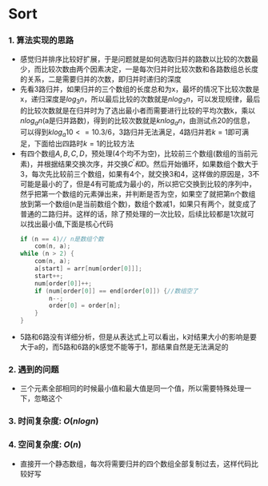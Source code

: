 # Sort
### 1. 算法实现的思路
- 感觉归并排序比较好扩展，于是问题就是如何选取归并的路数以比较的次数最少，而比较次数由两个因素决定，一是每次归并时比较次数和各路数组总长度的关系，二是需要归并的次数，即归并时递归的深度
- 先看3路归并，如果归并的三个数组的长度总和为x，最坏的情况下比较次数是x，递归深度是$log_3n$，所以最后比较的次数就是$nlog_3n$，可以发现规律，最后的比较次数就是在归并时为了选出最小者而需要进行比较的平均次数k，乘以$nlog_an$(a是归并路数)，得到的比较次数就是$knlog_an$，由测试点20的信息，可以得到$klog_a10 <= 10.3/6$，3路归并无法满足，4路归并若$k=1$即可满足，下面给出四路时$k=1$的比较方法
- 有四个数组$A,B,C,D$，预处理(4个均不为空)，比较前三个数组(数组的当前元素)，并根据结果交换次序，并交换$C^{'}和D$。然后开始循环，如果数组个数大于3，每次先比较前三个数组，如果有4个，就交换3和4，这样做的原因是，3不可能是最小的了，但是4有可能成为最小的，所以把它交换到比较的序列中，然乎把第一个数组的元素弹出来，并判断是否为空，如果空了就把第n个数组放到第一个数组(n是当前数组个数)，数组个数减1，如果只有两个，就变成了普通的二路归并。这样的话，除了预处理的一次比较，后续比较都是1次就可以找出最小值,下面是核心代码
    ```c++
    if (n == 4)// n是数组个数
        com(n, a);
    while (n > 2) {
        com(n, a);
        a[start] = arr[num[order[0]]];
        start++;
        num[order[0]]++;
        if (num[order[0]] == end[order[0]]) {//数组空了
            n--;
            order[0] = order[n];
        }
    }
    ```
- 5路和6路没有详细分析，但是从表达式上可以看出，k对结果大小的影响是要大于a的，而5路和6路的k感觉不能等于1，那结果自然是无法满足的
### 2. 遇到的问题
- 三个元素全部相同的时候最小值和最大值是同一个值，所以需要特殊处理一下，忽略这个
### 3. 时间复杂度: $O(nlogn)$
### 4. 空间复杂度: $O(n)$
- 直接开一个静态数组，每次将需要归并的四个数组全部复制过去，这样代码比较好写